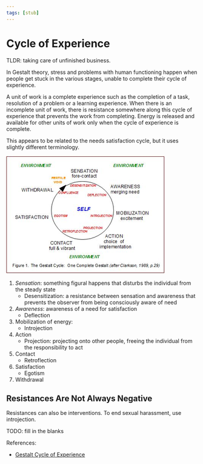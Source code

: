 ```yaml
---
tags: [stub]
---
```


# Cycle of Experience

TLDR: taking care of unfinished business.

In Gestalt theory, stress and problems with human functioning happen when people get stuck in the various stages, unable to complete their cycle of experience.

A unit of work is a complete experience such as the completion of a task, resolution of a problem or a learning experience. When there is an incomplete unit of work, there is resistance somewhere along this cycle of experience that prevents the work from completing. Energy is released and available for other units of work only when the cycle of experience is complete.

This appears to be related to the needs satisfaction cycle, but it uses slightly different terminology.

![The Cycle of Experience described below](./static/cycle-of-experience.jpg)

1. *Sensation*: something figural happens that disturbs the individual from the steady state
    * Desensitization: a resistance between sensation and awareness that prevents the observer from being consciously aware of need
2. *Awareness*: awareness of a need for satisfaction
    * Deflection
3. Mobilization of energy:
    * Introjection
4. Action
    * Projection: projecting onto other people, freeing the individual from the responsibility to act
5. Contact
    * Retroflection
6. Satisfaction
    * Egotism
7. Withdrawal

## Resistances Are Not Always Negative

Resistances can also be interventions. To end sexual harassment, use introjection.

TODO: fill in the blanks

References:

* [Gestalt Cycle of Experience](http://www.clevelandconsultinggroup.com/articles/gestalt-cycle-of-experience.php)
